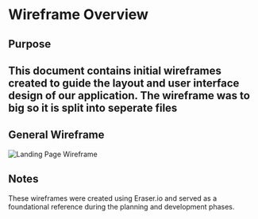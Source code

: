 # Wireframe Overview

## Purpose
This document contains initial wireframes created to guide the layout and user interface design of our application.
The wireframe was to big so it is split into seperate files
---

## General  Wireframe

![Landing Page Wireframe](./images/landing_wireframe.png)


## Notes
These wireframes were created using Eraser.io and served as a foundational reference during the planning and development phases.

